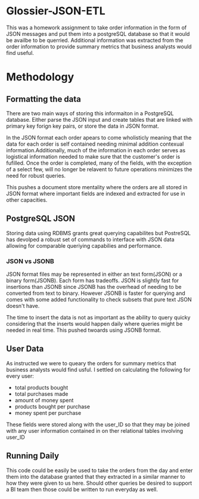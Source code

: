 # Glossier-JSON-ETL

This was a homework assignment to take order information in the form of JSON messages and put them into a postgreSQL database so that it would be availbe to be querried. Additional information was extracted from the order information to provide summary metrics that business analysts would find useful.


# Methodology

## Formatting the data

There are two main ways of storing this informaiton in a PostgreSQL database. Either parse the JSON input and create tables that are linked with primary key forign key pairs, or store the data in JSON format.

In the JSON format each order apears to come wholisticly meaning that the data for each order is self contained needing minimal addition contexual information.Additionally, much of the information in each order serves as logistical information needed to make sure that the customer's order is fufilled. Once the order is completed, many of the fields, with the exception of a select few, will no longer be relavent to future operations minimizes the need for robust queries.

This pushes a document store mentality where the orders are all stored in JSON format where important fields are indexed and extracted for use in other capacities.

## PostgreSQL JSON

Storing data using RDBMS grants great querying capabilites but PostreSQL has devolped a robust set of commands to interface with JSON data allowing for comparable queriying capabilies and performance.

### JSON vs JSONB

JSON format files may be represented in either an text form(JSON) or a binary form(JSONB). Each form has tradeoffs. JSON is slightly fast for insertions than JSONB since JSONB has the overhead of needing to be converted from text to binary. However JSONB is faster for querying and comes with some added functionality to check subsets that pure text JSON doesn't have.

The time to insert the data is not as important as the ability to query quicky considering that the inserts would happen daily where queries might be needed in real time. This pushed twoards using JSONB format.

## User Data

As instructed we were to queary the orders for summary metrics that business analysts would find usful. I settled on calculating the following for every user:

* total products bought
* total purchases made
* amount of money spent
* products bought per purchase
* money spent per purchase

These fields were stored along with the user_ID so that they may be joined with any user information contained in on ther relational tables involving user_ID

## Running Daily

This code could be easily be used to take the orders from the day and enter them into the database granted that they extracted in a similar manner to how they were given to us here. Should other queries be desired to support a BI team then those could be written to run everyday as well.







